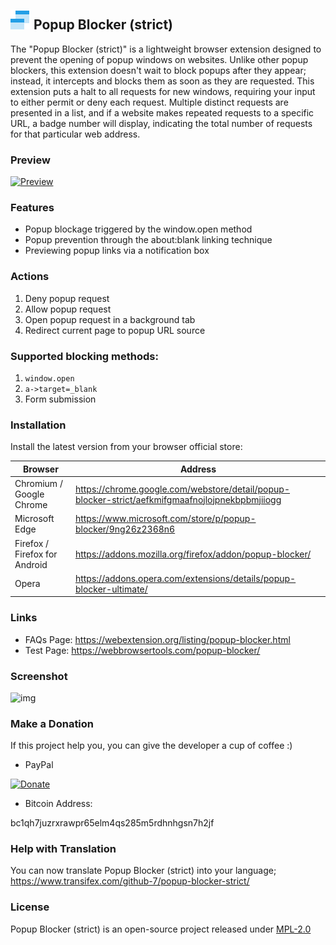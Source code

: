 ## ![img](https://raw.githubusercontent.com/schomery/popup-blocker/fe2d5bc0a03a69411520ce79c79f57c8195be077/v3/data/icons/32.png) Popup Blocker (strict)

The "Popup Blocker (strict)" is a lightweight browser extension designed to prevent the opening of popup windows on websites. Unlike other popup blockers, this extension doesn't wait to block popups after they appear; instead, it intercepts and blocks them as soon as they are requested. This extension puts a halt to all requests for new windows, requiring your input to either permit or deny each request. Multiple distinct requests are presented in a list, and if a website makes repeated requests to a specific URL, a badge number will display, indicating the total number of requests for that particular web address.

### Preview

[![Preview](https://img.youtube.com/vi/Jp-RaiTHzCQ/0.jpg)](https://www.youtube.com/watch?v=Jp-RaiTHzCQ)

### Features

* Popup blockage triggered by the window.open method
* Popup prevention through the about:blank linking technique
* Previewing popup links via a notification box

### Actions

1. Deny popup request
2. Allow popup request
3. Open popup request in a background tab
4. Redirect current page to popup URL source

### Supported blocking methods:
1. `window.open`
2. `a->target=_blank`
3. Form submission

### Installation

Install the latest version from your browser official store:

| Browser | Address |
|---|---|
| Chromium / Google Chrome | https://chrome.google.com/webstore/detail/popup-blocker-strict/aefkmifgmaafnojlojpnekbpbmjiiogg |
| Microsoft Edge | https://www.microsoft.com/store/p/popup-blocker/9ng26z2368n6 |
| Firefox / Firefox for Android | https://addons.mozilla.org/firefox/addon/popup-blocker/ |
| Opera | https://addons.opera.com/extensions/details/popup-blocker-ultimate/ |

### Links

 * FAQs Page: https://webextension.org/listing/popup-blocker.html
 * Test Page:  https://webbrowsertools.com/popup-blocker/

### Screenshot

![img](https://addons.mozilla.org/user-media/previews/full/179/179585.png)

### Make a Donation

If this project help you, you can give the developer a cup of coffee :)

* PayPal

[![Donate](https://www.paypalobjects.com/en_US/i/btn/btn_donateCC_LG.gif)](https://www.paypal.com/cgi-bin/webscr?cmd=_donations&business=inbasic%2ecorp%40gmail%2ecom&lc=CA&item_name=support%20extension%20development&currency_code=USD&bn=PP%2dDonationsBF%3abtn_donate_LG%2egif%3aNonHosted)

* Bitcoin Address:

bc1qh7juzrxrawpr65elm4qs285m5rdhnhgsn7h2jf

### Help with Translation

You can now translate Popup Blocker (strict) into your language; https://www.transifex.com/github-7/popup-blocker-strict/

### License

Popup Blocker (strict) is an open-source project released under [MPL-2.0](https://github.com/schomery/popup-blocker/blob/master/LICENSE)
